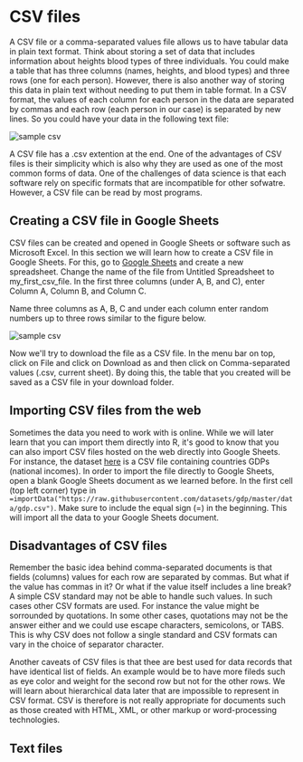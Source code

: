 # CSV files

A CSV file or a comma-separated values file allows us to have tabular data in plain text format. Think about storing a set of data that includes information about heights blood types of three individuals. You could make a table that has three columns (names, heights, and blood types) and three rows (one for each person). However, there is also another way of storing this data in plain text without needing to put them in table format. In a CSV format, the values of each column for each person in the data are separated by commas and each row (each person in our case) is separated by new lines. So you could have your data in the following text file:

![sample csv](images/03_csvfiles/00_sample_csv.png)

A CSV file has a .csv extention at the end. One of the advantages of CSV files is their simplicity which is also why they are used as one of the most common forms of data. One of the challenges of data science is that each software rely on specific formats that are incompatible for other sofwatre. However, a CSV file can be read by most programs. 

## Creating a CSV file in Google Sheets

CSV files can be created and opened in Google Sheets or software such as Microsoft Excel. In this section we will learn how to create a CSV file in Google Sheets. For this, go to [Google Sheets](https://docs.google.com/spreadsheets/u/0/) and create a new spreadsheet. Change the name of the file from Untitled Spreadsheet to my_first_csv_file. In the first three columns (under A, B, and C), enter Column A, Column B, and Column C. 

Name three columns as A, B, C and under each column enter random numbers up to three rows similar to the figure below.

![sample csv](images/03_csvfiles/01_create_csv.png)

Now we'll try to download the file as a CSV file. In the menu bar on top, click on File and click on Download as and then click on Comma-separated values (.csv, current sheet). By doing this, the table that you created will be saved as a CSV file in your download folder.


## Importing CSV files from the web

Sometimes the data you need to work with is online. While we will later learn that you can import them directly into R, it's good to know that you can also import CSV files hosted on the web directly into Google Sheets. For instance, the dataset [here](https://raw.githubusercontent.com/datasets/gdp/master/data/gdp.csv) is a CSV file containing countries GDPs (national incomes). In order to import the file directly to Google Sheets, open a blank Google Sheets document as we learned before. In the first cell (top left corner) type in `=importData("https://raw.githubusercontent.com/datasets/gdp/master/data/gdp.csv")`. Make sure to include the equal sign (=) in the beginning. This will import all the data to your Google Sheets document. 


## Disadvantages of CSV files

Remember the basic idea behind comma-separated documents is that fields (columns) values for each row are separated by commas. But what if the value has commas in it? Or what if the value itself includes a line break? A simple CSV standard may not be able to handle such values. In such cases other CSV formats are used. For instance the value might be sorrounded by quotations. In some other cases, quotations may not be the answer either and we could use escape characters, semicolons, or TABS. This is why CSV does not follow a single standard and CSV formats can vary in the choice of separator character.

Another caveats of CSV files is that thee are best used for data records that have identical list of fields. An example would be to have more fileds such as eye color and weight for the second row but not for the other rows. We will learn about hierarchical data later that are impossible to represent in CSV format. CSV is therefore is not really appropriate for documents such as those created with HTML, XML, or other markup or word-processing technologies.

## Text files



<!---
Try to think about a way to 
Fields with embedded commas or double-quote characters must be quoted.
1997,Ford,E350,"Super, luxurious truck"

Each of the embedded double-quote characters must be represented by a pair of double-quote characters.
1997,Ford,E350,"Super, ""luxurious"" truck"

Fields with embedded line breaks must be quoted (however, many CSV implementations do not support embedded line breaks).
1997,Ford,E350,"Go get one now
they are going fast"
--->








